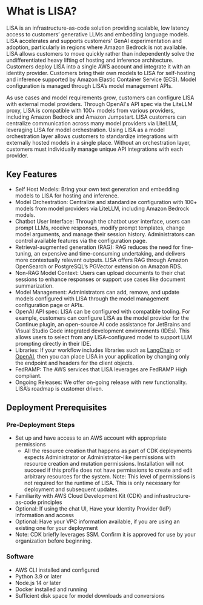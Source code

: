 # What is LISA?

LISA is an infrastructure-as-code solution providing scalable, low latency access to customers’ generative LLMs and
embedding language models. LISA accelerates and supports customers’ GenAI experimentation and adoption, particularly in
regions where Amazon Bedrock is not available. LISA allows customers to move quickly rather than independently solve the
undifferentiated heavy lifting of hosting and inference architecture. Customers deploy LISA into a single AWS account
and integrate it with an identity provider. Customers bring their own models to LISA for self-hosting and inference
supported by Amazon Elastic Container Service (ECS). Model configuration is managed through LISA’s model management
APIs.

As use cases and model requirements grow, customers can configure LISA with external model providers. Through OpenAI's
API spec via the LiteLLM proxy, LISA is compatible with 100+ models from various providers, including Amazon Bedrock and
Amazon Jumpstart. LISA customers can centralize communication across many model providers via LiteLLM, leveraging LISA
for model orchestration. Using LISA as a model orchestration layer allows customers to standardize integrations with
externally hosted models in a single place. Without an orchestration layer, customers must individually manage unique
API integrations with each provider.

## Key Features

* Self Host Models: Bring your own text generation and embedding models to LISA for hosting and inference.
* Model Orchestration: Centralize and standardize configuration with 100+ models from model providers via LiteLLM,
  including Amazon Bedrock models.
* Chatbot User Interface: Through the chatbot user interface, users can prompt LLMs, receive responses, modify prompt
  templates, change model arguments, and manage their session history. Administrators can control available features via
  the configuration page.
* Retrieval-augmented generation (RAG): RAG reduces the need for fine-tuning, an expensive and time-consuming
  undertaking, and delivers more contextually relevant outputs. LISA offers RAG through Amazon OpenSearch or
  PostgreSQL’s PGVector extension on Amazon RDS.
* Non-RAG Model Context: Users can upload documents to their chat sessions to enhance responses or support use cases
  like document summarization.
* Model Management: Administrators can add, remove, and update models configured with LISA through the model management
  configuration page or APIs.
* OpenAI API spec: LISA can be configured with compatible tooling. For example, customers can configure LISA as the
  model provider for the Continue plugin, an open-source AI code assistance for JetBrains and Visual Studio Code
  integrated development environments (IDEs). This allows users to select from any LISA-configured model to support LLM
  prompting directly in their IDE.
* Libraries: If your workflow includes libraries such as [LangChain](https://python.langchain.com/) or [OpenAI](https://github.com/openai/openai-python), then you
  can place LISA in your
  application by changing only the endpoint and headers for the client objects.
* FedRAMP: The AWS services that LISA leverages are FedRAMP High compliant.
* Ongoing Releases: We offer on-going release with new functionality. LISA’s roadmap is customer driven.

## Deployment Prerequisites

### Pre-Deployment Steps

* Set up and have access to an AWS account with appropriate permissions
    * All the resource creation that happens as part of CDK deployments expects Administrator or Administrator-like
      permissions with resource creation and mutation permissions. Installation will not succeed if this profile does
      not have permissions to create and edit arbitrary resources for the system. Note: This level of permissions is not
      required for the runtime of LISA. This is only necessary for deployment and subsequent updates.
* Familiarity with AWS Cloud Development Kit (CDK) and infrastructure-as-code principles
* Optional: If using the chat UI, Have your Identity Provider (IdP) information and access
* Optional: Have your VPC information available, if you are using an existing one for your deployment
* Note: CDK briefly leverages SSM. Confirm it is approved for use by your organization before beginning.

### Software

* AWS CLI installed and configured
* Python 3.9 or later
* Node.js 14 or later
* Docker installed and running
* Sufficient disk space for model downloads and conversions
